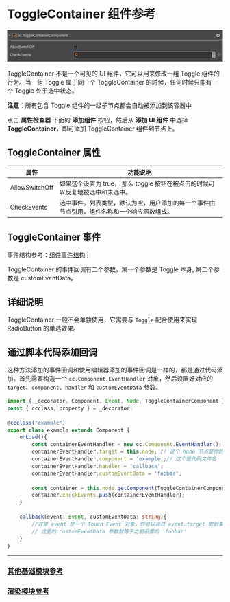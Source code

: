 # ToggleContainer 组件参考

![toggle-container](toggle/toggle-container.png)

ToggleContainer 不是一个可见的 UI 组件，它可以用来修改一组 Toggle  组件的行为。当一组 Toggle 属于同一个 ToggleContainer 的时候，任何时候只能有一个 Toggle 处于选中状态。

**注意**：所有包含 Toggle 组件的一级子节点都会自动被添加到该容器中

点击 **属性检查器** 下面的 **添加组件** 按钮，然后从 **添加 UI 组件** 中选择 **ToggleContainer**，即可添加 ToggleContainer 组件到节点上。

<!-- ToggleContainer 的脚本接口请参考 [ToggleContainer API](../../../api/zh/classes/ToggleContainer.html)。 -->

## ToggleContainer 属性

| 属性 |   功能说明
| -------------- | ----------- |
| AllowSwitchOff | 如果这个设置为 true， 那么 toggle 按钮在被点击的时候可以反复地被选中和未选中。
| CheckEvents | 选中事件。列表类型，默认为空，用户添加的每一个事件由节点引用，组件名称和一个响应函数组成。

## ToggleContainer 事件

事件结构参考：[组件事件结构](./button.md#组件事件结构)      |

ToggleContainer 的事件回调有二个参数，第一个参数是 Toggle 本身, 第二个参数是 customEventData。

## 详细说明

ToggleContainer 一般不会单独使用，它需要与 `Toggle` 配合使用来实现 RadioButton 的单选效果。

## 通过脚本代码添加回调

这种方法添加的事件回调和使用编辑器添加的事件回调是一样的，都是通过代码添加。首先需要构造一个 `cc.Component.EventHandler` 对象，然后设置好对应的 `target`、`component`、`handler` 和 `customEventData` 参数。

```ts
import { _decorator, Component, Event, Node, ToggleContainerComponent } from "cc";
const { ccclass, property } = _decorator;

@ccclass("example")
export class example extends Component {
    onLoad(){
        const containerEventHandler = new cc.Component.EventHandler();
        containerEventHandler.target = this.node; // 这个 node 节点是你的事件处理代码组件所属的节点
        containerEventHandler.component = 'example';// 这个是代码文件名
        containerEventHandler.handler = 'callback';
        containerEventHandler.customEventData = 'foobar';

        const container = this.node.getComponent(ToggleContainerComponent);
        container.checkEvents.push(containerEventHandler);
    }

    callback(event: Event, customEventData: string){
        //这里 event 是一个 Touch Event 对象，你可以通过 event.target 取到事件的发送节点
        // 这里的 customEventData 参数就等于之前设置的 'foobar'
    }
}
```
---

### [**其他基础模块参考**](base-component.md)

### [**渲染模块参考**](render-component.md)
